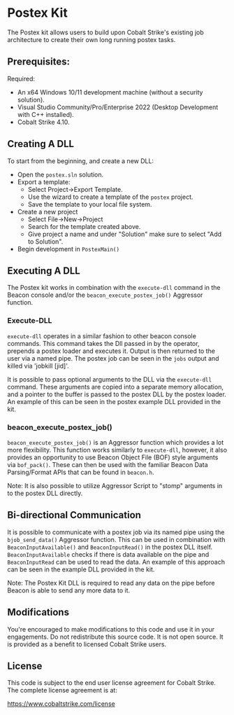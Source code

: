 # Postex Kit

The Postex kit allows users to build upon Cobalt Strike's existing job 
architecture to create their own long running postex tasks.

## Prerequisites:

Required:

* An x64 Windows 10/11 development machine (without a security solution).
* Visual Studio Community/Pro/Enterprise 2022 (Desktop Development with C++ installed).
* Cobalt Strike 4.10.

## Creating A DLL

To start from the beginning, and create a new DLL:
* Open the `postex.sln` solution.
* Export a template:
  * Select Project->Export Template.
  * Use the wizard to create a template of the `postex` project.
  * Save the template to your local file system.
* Create a new project 
  * Select File->New->Project
  * Search for the template created above.
  * Give project a name and under "Solution" make sure to select "Add to Solution".
* Begin development in `PostexMain()`

## Executing A DLL

The Postex kit works in combination with the `execute-dll` command in the Beacon console
and/or the `beacon_execute_postex_job()` Aggressor function.

### Execute-DLL

`execute-dll` operates in a similar fashion to other beacon console commands. This command
takes the Dll passed in by the operator, prepends a postex loader and executes it. Output
is then returned to the user via a named pipe. The postex job can be seen in the `jobs` output
and killed via 'jobkill [jid]'.

It is possible to pass optional arguments to the DLL via the `execute-dll` command. These 
arguments are copied into a separate memory allocation, and a pointer to the buffer is
passed to the postex DLL by the postex loader. An example of this can be seen in the postex
example DLL provided in the kit.

### beacon_execute_postex_job()

`beacon_execute_postex_job()` is an Aggressor function which provides a lot more flexibility.
This function works similarly to `execute-dll`, however, it also provides an opportunity to
use Beacon Object File (BOF) style arguments via `bof_pack()`. These can then be used with the
familiar Beacon Data Parsing/Format APIs that can be found in `beacon.h`.

Note: It is also possible to utilize Aggressor Script to "stomp" arguments in to the postex DLL
directly.

## Bi-directional Communication

It is possible to communicate with a postex job via its named pipe using the `bjob_send_data()`
Aggressor function. This can be used in combination with `BeaconInputAvailable()` and
`BeaconInputRead()` in the postex DLL itself. `BeaconInputAvailable` checks if there is data
available on the pipe and `BeaconInputRead` can be used to read the data. An example of this
approach can be seen in the example DLL provided in the kit.

Note: The Postex Kit DLL is required to read any data on the pipe before Beacon is able
to send any more data to it.

## Modifications

You're encouraged to make modifications to this code and use it in your
engagements. Do not redistribute this source code. It is not open source. It
is provided as a benefit to licensed Cobalt Strike users.

## License

This code is subject to the end user license agreement for Cobalt Strike. The
complete license agreement is at:

https://www.cobaltstrike.com/license